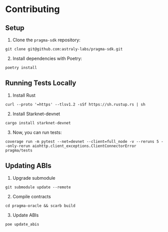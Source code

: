 # Contributing

## Setup

1. Clone the `pragma-sdk` repository:
```shell
git clone git@github.com:astraly-labs/pragma-sdk.git
```
2. Install dependencies with Poetry:
```shell
poetry install
```

## Running Tests Locally

1. Install Rust
```shell
curl --proto '=https' --tlsv1.2 -sSf https://sh.rustup.rs | sh
```

2. Install Starknet-devnet
```shell
cargo install starknet-devnet
```

3. Now, you can run tests:
```shell
coverage run -m pytest --net=devnet --client=full_node -v --reruns 5 --only-rerun aiohttp.client_exceptions.ClientConnectorError pragma/tests
```

## Updating ABIs

1. Upgrade submodule
```shell
git submodule update --remote
```

2. Compile contracts
```shell
cd pragma-oracle && scarb build
```

3. Update ABIs
```shell
poe update_abis
```
